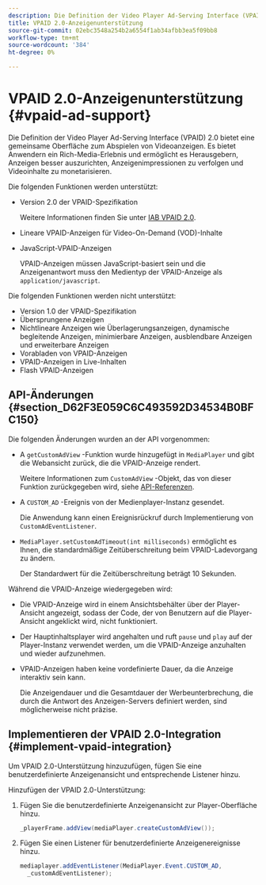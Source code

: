 ```yaml
---
description: Die Definition der Video Player Ad-Serving Interface (VPAID) 2.0 bietet eine gemeinsame Oberfläche zum Abspielen von Videoanzeigen. Es bietet Anwendern ein Rich-Media-Erlebnis und ermöglicht es Herausgebern, Anzeigen besser auszurichten, Anzeigenimpressionen zu verfolgen und Videoinhalte zu monetarisieren.
title: VPAID 2.0-Anzeigenunterstützung
source-git-commit: 02ebc3548a254b2a6554f1ab34afbb3ea5f09bb8
workflow-type: tm+mt
source-wordcount: '384'
ht-degree: 0%

---
```


# VPAID 2.0-Anzeigenunterstützung {#vpaid-ad-support}

Die Definition der Video Player Ad-Serving Interface (VPAID) 2.0 bietet eine gemeinsame Oberfläche zum Abspielen von Videoanzeigen. Es bietet Anwendern ein Rich-Media-Erlebnis und ermöglicht es Herausgebern, Anzeigen besser auszurichten, Anzeigenimpressionen zu verfolgen und Videoinhalte zu monetarisieren.

Die folgenden Funktionen werden unterstützt:

* Version 2.0 der VPAID-Spezifikation

  Weitere Informationen finden Sie unter [IAB VPAID 2.0](https://www.iab.com/wp-content/uploads/2015/06/VPAID_2_0_Final_04-10-2012.pdf).
* Lineare VPAID-Anzeigen für Video-On-Demand (VOD)-Inhalte
* JavaScript-VPAID-Anzeigen

  VPAID-Anzeigen müssen JavaScript-basiert sein und die Anzeigenantwort muss den Medientyp der VPAID-Anzeige als `application/javascript`.

Die folgenden Funktionen werden nicht unterstützt:

* Version 1.0 der VPAID-Spezifikation
* Übersprungene Anzeigen
* Nichtlineare Anzeigen wie Überlagerungsanzeigen, dynamische begleitende Anzeigen, minimierbare Anzeigen, ausblendbare Anzeigen und erweiterbare Anzeigen
* Vorabladen von VPAID-Anzeigen
* VPAID-Anzeigen in Live-Inhalten
* Flash VPAID-Anzeigen

## API-Änderungen {#section_D62F3E059C6C493592D34534B0BFC150}

Die folgenden Änderungen wurden an der API vorgenommen:

* A `getCustomAdView` -Funktion wurde hinzugefügt in `MediaPlayer` und gibt die Webansicht zurück, die die VPAID-Anzeige rendert.

  Weitere Informationen zum `CustomAdView` -Objekt, das von dieser Funktion zurückgegeben wird, siehe [API-Referenzen](https://help.adobe.com/en_US/primetime/api/psdk/javadoc_1.4/index.html).

* A `CUSTOM_AD` -Ereignis von der Medienplayer-Instanz gesendet.

  Die Anwendung kann einen Ereignisrückruf durch Implementierung von `CustomAdEventListener`.

* `MediaPlayer.setCustomAdTimeout(int milliseconds)` ermöglicht es Ihnen, die standardmäßige Zeitüberschreitung beim VPAID-Ladevorgang zu ändern.

  Der Standardwert für die Zeitüberschreitung beträgt 10 Sekunden.

<!--<a id="section_495700E1C5404A7B85307A4137C740C5"></a>-->

Während die VPAID-Anzeige wiedergegeben wird:

* Die VPAID-Anzeige wird in einem Ansichtsbehälter über der Player-Ansicht angezeigt, sodass der Code, der von Benutzern auf die Player-Ansicht angeklickt wird, nicht funktioniert.
* Der Hauptinhaltsplayer wird angehalten und ruft `pause` und `play` auf der Player-Instanz verwendet werden, um die VPAID-Anzeige anzuhalten und wieder aufzunehmen.

* VPAID-Anzeigen haben keine vordefinierte Dauer, da die Anzeige interaktiv sein kann.

  Die Anzeigendauer und die Gesamtdauer der Werbeunterbrechung, die durch die Antwort des Anzeigen-Servers definiert werden, sind möglicherweise nicht präzise.

## Implementieren der VPAID 2.0-Integration {#implement-vpaid-integration}

Um VPAID 2.0-Unterstützung hinzuzufügen, fügen Sie eine benutzerdefinierte Anzeigenansicht und entsprechende Listener hinzu.

Hinzufügen der VPAID 2.0-Unterstützung:

1. Fügen Sie die benutzerdefinierte Anzeigenansicht zur Player-Oberfläche hinzu.

   ```java
   _playerFrame.addView(mediaPlayer.createCustomAdView());
   ```

1. Fügen Sie einen Listener für benutzerdefinierte Anzeigenereignisse hinzu.

   ```java
   mediaplayer.addEventListener(MediaPlayer.Event.CUSTOM_AD,  
     _customAdEventListener);
   ```
